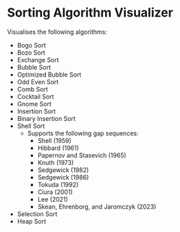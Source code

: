 # Sorting Algorithm Visualizer

Visualises the following algorithms:

- Bogo Sort
- Bozo Sort
- Exchange Sort
- Bubble Sort
- Optimized Bubble Sort
- Odd Even Sort
- Comb Sort
- Cocktail Sort
- Gnome Sort
- Insertion Sort
- Binary Insertion Sort
- Shell Sort
  - Supports the following gap sequences:
    - Shell (1959)
    - Hibbard (1961)
    - Papernov and Stasevich (1965)
    - Knuth (1973)
    - Sedgewick (1982)
    - Sedgewick (1986)
    - Tokuda (1992)
    - Ciura (2001)
    - Lee (2021)
    - Skean, Ehrenborg, and Jaromczyk (2023)
- Selection Sort
- Heap Sort

